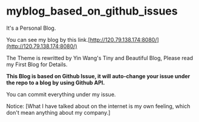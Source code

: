# myblog_based_on_github_issues
It's a Personal Blog.

You can see my blog by this link.[http://120.79.138.174:8080/](http://120.79.138.174:8080/)

The Theme is rewritted by Yin Wang's Tiny and Beautiful Blog, Please read my First Blog for Details.


<b>This Blog is based on Github Issue, it will auto-change your issue under the repo to a blog by using Github API.</b>

You can commit everything under my issue.

Notice: [What I have talked about on the internet is my own feeling, which don't mean anything about my company.]
